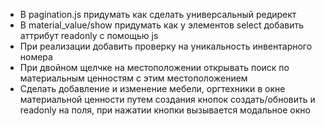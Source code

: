 * В pagination.js придумать как сделать универсальный редирект
* В material_value/show придумать как у элементов select добавить аттрибут readonly с помощью js
* При реализации добавить проверку на уникальность инвентарного номера
* При двойном щелчке на местоположении открывать поиск по материальным ценностям с этим местоположением
* Сделать добавление и изменение мебели, оргтехники в окне материальной ценности путем создания кнопок создать/обновить и readonly на поля, при нажатии кнопки вызывается модальное окно